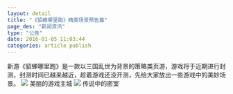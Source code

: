 ```yaml
---
layout: detail
title: "《貂蝉哪里跑》精美场景预告篇"
page_des: "新闻资讯"
type: "公告"
date: 2016-01-05 11:03:44
categories: article publish
---
```

新游《貂蝉哪里跑》是一款以三国乱世为背景的策略类页游，游戏将于近期进行封测，封测时间已越来越近，趁着游戏还没开测，先给大家放出一些游戏中的美妙场景。
<img src="http://dev.36b.me/current/diaochan/img/resource/changjing/shijie.jpg"/>
美丽的游戏主城
<img src="http://dev.36b.me/current/diaochan/img/resource/changjing/mishi.jpg"/>
传说中的密室